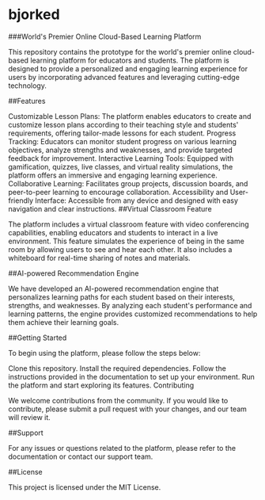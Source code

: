 # bjorked
###World's Premier Online Cloud-Based Learning Platform

This repository contains the prototype for the world's premier online cloud-based learning platform for educators and students. The platform is designed to provide a personalized and engaging learning experience for users by incorporating advanced features and leveraging cutting-edge technology.

##Features

Customizable Lesson Plans: The platform enables educators to create and customize lesson plans according to their teaching style and students' requirements, offering tailor-made lessons for each student.
Progress Tracking: Educators can monitor student progress on various learning objectives, analyze strengths and weaknesses, and provide targeted feedback for improvement.
Interactive Learning Tools: Equipped with gamification, quizzes, live classes, and virtual reality simulations, the platform offers an immersive and engaging learning experience.
Collaborative Learning: Facilitates group projects, discussion boards, and peer-to-peer learning to encourage collaboration.
Accessibility and User-friendly Interface: Accessible from any device and designed with easy navigation and clear instructions.
##Virtual Classroom Feature

The platform includes a virtual classroom feature with video conferencing capabilities, enabling educators and students to interact in a live environment. This feature simulates the experience of being in the same room by allowing users to see and hear each other. It also includes a whiteboard for real-time sharing of notes and materials.

##AI-powered Recommendation Engine

We have developed an AI-powered recommendation engine that personalizes learning paths for each student based on their interests, strengths, and weaknesses. By analyzing each student's performance and learning patterns, the engine provides customized recommendations to help them achieve their learning goals.

##Getting Started

To begin using the platform, please follow the steps below:

Clone this repository.
Install the required dependencies.
Follow the instructions provided in the documentation to set up your environment.
Run the platform and start exploring its features.
Contributing

We welcome contributions from the community. If you would like to contribute, please submit a pull request with your changes, and our team will review it.

##Support

For any issues or questions related to the platform, please refer to the documentation or contact our support team.

##License

This project is licensed under the MIT License.

